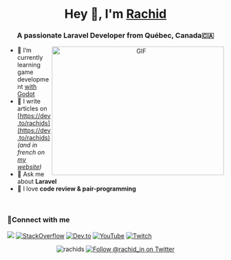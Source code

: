 <h1 align="center">Hey 👋, I'm <a href="https://rachids.ca" target="blank">Rachid</a></h1>
<h3 align="center">A passionate Laravel Developer from Québec, Canada🇨🇦</h3>

<a target="_blank" align="center">
  <img align="right" top="500" height="300" width="400" alt="GIF" src="https://i.imgur.com/itBHKem.png" alt="hi, welcome to my profile!" title="Picture of Québec City">
</a>
<!--
- 🔭 I’m currently working in
-->

- 🌱 I’m currently learning game development <a href="https://godotengine.org/" target="_blank">with Godot</a> 
- 📝 I write articles on [https://dev.to/rachids](https://dev.to/rachids) _(and in french on [my website](https://rachids.ca/blog))_
- 💬 Ask me about **Laravel**
- 🧠 I love **code review & pair-programming**
<br/>
<h3 align="left" >🤝Connect with me </h3>

<div align="left">
   <a target="_blank" href="https://github.com/rachids"><img src="https://img.icons8.com/doodle/40/000000/github--v1.png"></a>
   <a target="_blank" href="https://stackoverflow.com/users/1919845/rachids"><img src="https://img.icons8.com/external-tal-revivo-color-tal-revivo/40/000000/external-stack-overflow-is-a-question-and-answer-site-for-professional-logo-color-tal-revivo.png" alt="StackOverflow"></a>
   <a target="_blank" href="https://dev.to/rachids"><img src="https://img.icons8.com/doodle/1x/typewriter-with-paper.png" alt="Dev.to"></a>
   <a target="_blank" href="https://www.youtube.com/@rachids"><img src="https://img.icons8.com/doodle/1x/youtube--v2.png" alt="YouTube"></a>
   <a target="_blank" href="https://github.com/100rabhcsmc/Me.io/blob/master/01SaurabhChavanReactNativeResume.pdf"><img src="https://img.icons8.com/doodle/1x/twitch.png" alt="Twitch"></a>
</div>

<p align="center"> 
  <img src="https://komarev.com/ghpvc/?username=rachids&label=Profile%20views&color=0A2265&style=flat" alt="rachids" />
  <a href="https://twitter.com/rachid_in" target="blank"><img src="https://img.shields.io/twitter/follow/rachid_in?logo=twitter&style=flat-square" alt="Follow @rachid_in on Twitter" /></a> 
</p>
